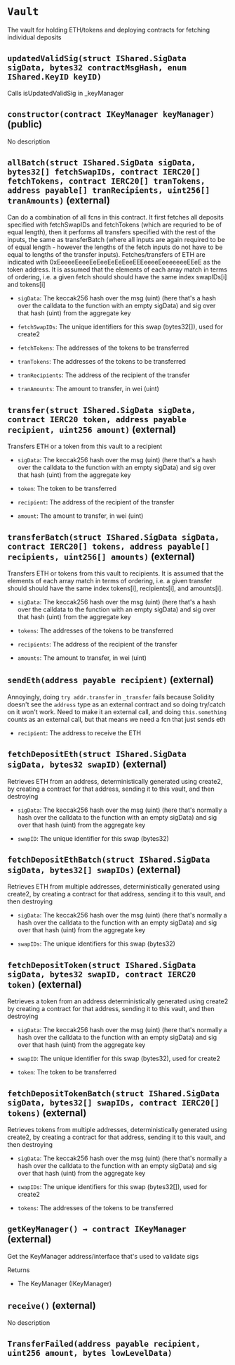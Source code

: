 # `Vault`

  The vault for holding ETH/tokens and deploying contracts
          for fetching individual deposits




## `updatedValidSig(struct IShared.SigData sigData, bytes32 contractMsgHash, enum IShared.KeyID keyID)`



   Calls isUpdatedValidSig in _keyManager


## `constructor(contract IKeyManager keyManager)` (public)

No description


## `allBatch(struct IShared.SigData sigData, bytes32[] fetchSwapIDs, contract IERC20[] fetchTokens, contract IERC20[] tranTokens, address payable[] tranRecipients, uint256[] tranAmounts)` (external)

 Can do a combination of all fcns in this contract. It first fetches all
         deposits specified with fetchSwapIDs and fetchTokens (which are requried
         to be of equal length), then it performs all transfers specified with the rest
         of the inputs, the same as transferBatch (where all inputs are again required
         to be of equal length - however the lengths of the fetch inputs do not have to
         be equal to lengths of the transfer inputs). Fetches/transfers of ETH are indicated
         with 0xEeeeeEeeeEeEeeEeEeEeeEEEeeeeEeeeeeeeEEeE as the token address. It is assumed
         that the elements of each array match in terms of ordering, i.e. a given
         fetch should should have the same index swapIDs[i] and tokens[i]


- `sigData`:   The keccak256 hash over the msg (uint) (here that's
                 a hash over the calldata to the function with an empty sigData) and
                 sig over that hash (uint) from the aggregate key

- `fetchSwapIDs`:      The unique identifiers for this swap (bytes32[]), used for create2

- `fetchTokens`:   The addresses of the tokens to be transferred

- `tranTokens`:    The addresses of the tokens to be transferred

- `tranRecipients`:    The address of the recipient of the transfer

- `tranAmounts`:       The amount to transfer, in wei (uint)


## `transfer(struct IShared.SigData sigData, contract IERC20 token, address payable recipient, uint256 amount)` (external)

 Transfers ETH or a token from this vault to a recipient


- `sigData`:   The keccak256 hash over the msg (uint) (here that's
                 a hash over the calldata to the function with an empty sigData) and
                 sig over that hash (uint) from the aggregate key

- `token`:     The token to be transferred

- `recipient`: The address of the recipient of the transfer

- `amount`:    The amount to transfer, in wei (uint)


## `transferBatch(struct IShared.SigData sigData, contract IERC20[] tokens, address payable[] recipients, uint256[] amounts)` (external)

 Transfers ETH or tokens from this vault to recipients. It is assumed
         that the elements of each array match in terms of ordering, i.e. a given
         transfer should should have the same index tokens[i], recipients[i],
         and amounts[i].


- `sigData`:   The keccak256 hash over the msg (uint) (here that's
                 a hash over the calldata to the function with an empty sigData) and
                 sig over that hash (uint) from the aggregate key

- `tokens`:    The addresses of the tokens to be transferred

- `recipients`: The address of the recipient of the transfer

- `amounts`:    The amount to transfer, in wei (uint)


## `sendEth(address payable recipient)` (external)

 Annoyingly, doing `try addr.transfer` in `_transfer` fails because
         Solidity doesn't see the `address` type as an external contract
         and so doing try/catch on it won't work. Need to make it an external
         call, and doing `this.something` counts as an external call, but that
         means we need a fcn that just sends eth


- `recipient`: The address to receive the ETH


## `fetchDepositEth(struct IShared.SigData sigData, bytes32 swapID)` (external)

 Retrieves ETH from an address, deterministically generated using
         create2, by creating a contract for that address, sending it to this vault, and
         then destroying


- `sigData`:   The keccak256 hash over the msg (uint) (here that's normally
                 a hash over the calldata to the function with an empty sigData) and
                 sig over that hash (uint) from the aggregate key

- `swapID`:    The unique identifier for this swap (bytes32)


## `fetchDepositEthBatch(struct IShared.SigData sigData, bytes32[] swapIDs)` (external)

 Retrieves ETH from multiple addresses, deterministically generated using
         create2, by creating a contract for that address, sending it to this vault, and
         then destroying


- `sigData`:   The keccak256 hash over the msg (uint) (here that's normally
                 a hash over the calldata to the function with an empty sigData) and
                 sig over that hash (uint) from the aggregate key

- `swapIDs`:    The unique identifiers for this swap (bytes32)


## `fetchDepositToken(struct IShared.SigData sigData, bytes32 swapID, contract IERC20 token)` (external)

 Retrieves a token from an address deterministically generated using
         create2 by creating a contract for that address, sending it to this vault, and
         then destroying


- `sigData`:   The keccak256 hash over the msg (uint) (here that's normally
                 a hash over the calldata to the function with an empty sigData) and
                 sig over that hash (uint) from the aggregate key

- `swapID`:    The unique identifier for this swap (bytes32), used for create2

- `token`:     The token to be transferred


## `fetchDepositTokenBatch(struct IShared.SigData sigData, bytes32[] swapIDs, contract IERC20[] tokens)` (external)

 Retrieves tokens from multiple addresses, deterministically generated using
         create2, by creating a contract for that address, sending it to this vault, and
         then destroying


- `sigData`:   The keccak256 hash over the msg (uint) (here that's normally
                 a hash over the calldata to the function with an empty sigData) and
                 sig over that hash (uint) from the aggregate key

- `swapIDs`:       The unique identifiers for this swap (bytes32[]), used for create2

- `tokens`:        The addresses of the tokens to be transferred


## `getKeyManager() → contract IKeyManager` (external)

 Get the KeyManager address/interface that's used to validate sigs


Returns

- The KeyManager (IKeyManager)

## `receive()` (external)

No description



## `TransferFailed(address payable recipient, uint256 amount, bytes lowLevelData)`






